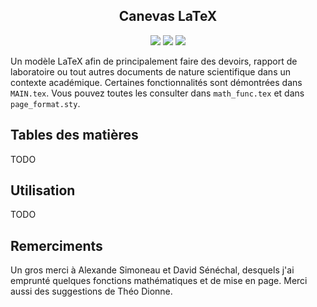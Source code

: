 <p align="center">
 <h2 align="center">Canevas LaTeX</h2>
</p>
<p align="center">
    <img src="https://img.shields.io/badge/latex-%23008080.svg?style=for-the-badge&logo=latex&logoColor=white" />
    <img src="https://img.shields.io/badge/Overleaf-47A141?style=for-the-badge&logo=Overleaf&logoColor=white" /> 
    <img src="https://img.shields.io/github/v/release/LJerome94/Canevas-LaTeX?style=for-the-badge" />
  </p>

Un modèle LaTeX afin de principalement faire des devoirs, rapport de laboratoire ou tout autres documents de nature scientifique dans un contexte académique. Certaines fonctionnalités sont démontrées dans `MAIN.tex`. Vous pouvez toutes les consulter dans `math_func.tex` et dans `page_format.sty`.

## Tables des matières
TODO

## Utilisation
TODO

## Remerciments
Un gros merci à Alexande Simoneau et David Sénéchal, desquels j'ai emprunté quelques fonctions mathématiques et de mise en page. Merci aussi des suggestions de Théo Dionne.
